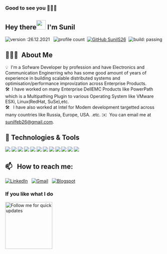 ### Good to see you 👨‍🎓🙏

<!--
**SunilS26/SunilS26** is a ✨ _special_ ✨ repository because its `README.md` (this file) appears on your GitHub profile.

Here are some ideas to get you started:

- 🔭 I’m currently working on ...
- 🌱 I’m currently learning ...
- 👯 I’m looking to collaborate on ...
- 🤔 I’m looking for help with ...
- 💬 Ask me about ...
- 📫 How to reach me: ...
- 😄 Pronouns: ...
- ⚡ Fun fact: ...
-->


## Hey there<img src="https://raw.githubusercontent.com/MartinHeinz/MartinHeinz/master/wave.gif" width="30px"> I'm Sunil
![version :26.12.2021](https://img.shields.io/badge/version-14.08.2021-informational) &nbsp;
![profile count](https://komarev.com/ghpvc/?username=SunilS26&color=red)&nbsp;
[![GitHub SunilS26](https://img.shields.io/github/followers/SunilS26?label=follow&style=social)](https://github.com/SunilS26)&nbsp;
![build: passing](https://img.shields.io/badge/build-passing-success)


## 👨🏻‍💻 &nbsp;About Me

💡 &nbsp;I'm a Sofware Developer by profession and have Electronics and Communication Enginerring who has some good amount of years of experience in building scalable distributed systems and optimisation/performance improvization across Enterprise Products.\
🛠 &nbsp;I have worked on many Enterprise DellEMC Products like PowerPath which is a Multipathing Plugin to various Operating System like VMware ESXi, Linux(RedHat, SuSe),etc. \
🛠  &nbsp; I have also worked at Intel for Modem development targetted across many countries like Russia, Europe, USA. .etc. 
✉️ &nbsp;You can email me at sunilfeb26@gmail.com.


## 🔧 Technologies & Tools
![](https://img.shields.io/badge/Code-C-informational?style=flat&logo=java&logoColor=white&color=2bbc8a)
![](https://img.shields.io/badge/Code-C++-informational?style=flat&logo=python&logoColor=white&color=2bbc8a)
![](https://img.shields.io/badge/Code-Python-informational?style=flat&logo=javascript&logoColor=white&color=2bbc8a)
![](https://img.shields.io/badge/Code-Bash-informational?style=flat&logo=react&logoColor=white&color=2bbc8a)
![](https://img.shields.io/badge/Code-Java-informational?style=flat&logo=tailwindcss&logoColor=white&color=2bbc8a)
![](https://img.shields.io/badge/Platform-RedHat,SuSe-informational?style=flat&logo=postgresql&logoColor=white&color=2bbc8a)
![](https://img.shields.io/badge/Editor-Eclipse-informational?style=flat&logo=eclipseide&logoColor=white&color=2bbc8a)
![](https://img.shields.io/badge/Editor-VSCode-informational?style=flat&logo=visualstudiocode&logoColor=white&color=2bbc8a)
![](https://img.shields.io/badge/Editor-PyCharm-informational?style=flat&logo=pycharm&logoColor=white&color=2bbc8a)
![](https://img.shields.io/badge/Red%20Hat-EE0000?style=for-the-badge&logo=redhat&logoColor=white)
![](https://img.shields.io/badge/SUSE-0C322C?style=for-the-badge&logo=SUSE&logoColor=white)
![](https://img.shields.io/badge/VMware-231f20?style=for-the-badge&logo=VMware&logoColor=white)


## 📫 &nbsp; How to reach me:

<a href="https://www.linkedin.com/in/sunils26/"><img alt="LinkedIn" src="https://img.shields.io/badge/linkedin%20-%230077B5.svg?&style=flat&logo=linkedin&logoColor=white"/></a> &nbsp;
<a href="mailto:sunilfeb26@gmail.com"><img alt="Gmail" src="https://img.shields.io/badge/Gmail-D14836?style=flat&logo=gmail&logoColor=white" /></a> &nbsp;
<a href="https://linusgeek.blogspot.com/"><img alt="Blogspot" src="https://img.shields.io/badge/Blog-Blogger-orange" /></a> &nbsp;

### If you like what I do
<a href="https://github.com/SunilS26" target="_blank"><img src="https://img.shields.io/badge/Follow-Follow-green" alt="Follow me for quick updates" width="150" ></a>

